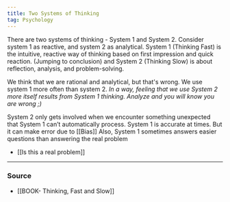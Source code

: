 ```yaml
---
title: Two Systems of Thinking
tag: Psychology 
---
```


There are two systems of thinking - System 1 and System 2. Consider system 1 as reactive, and system 2 as analytical.  System 1 (Thinking Fast) is the intuitive, reactive way of thinking based on first impression and quick reaction. (Jumping to conclusion) and System 2 (Thinking Slow) is about reflection, analysis, and problem-solving.

We think that we are rational and analytical, but that's wrong. We use system 1 more often than system 2. *In a way, feeling that we use System 2 more itself results from System 1 thinking. Analyze and you will know you are wrong ;)*

System 2 only gets involved when we encounter something unexpected that System 1 can’t automatically process. System 1 is accurate at times. But it can make error due to [[Bias]] Also, System 1 sometimes answers easier questions than answering the real problem 

- [[Is this a real problem]]

--- 
### Source
- [[BOOK- Thinking, Fast and Slow]]
